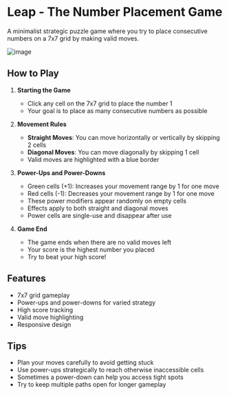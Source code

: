 # Leap - The Number Placement Game

A minimalist strategic puzzle game where you try to place consecutive numbers on a 7x7 grid by making valid moves.

![image](https://github.com/user-attachments/assets/beb5d92e-0523-4138-bafb-836d3bb6b889)

## How to Play

1. **Starting the Game**
   - Click any cell on the 7x7 grid to place the number 1
   - Your goal is to place as many consecutive numbers as possible

2. **Movement Rules**
   - **Straight Moves**: You can move horizontally or vertically by skipping 2 cells
   - **Diagonal Moves**: You can move diagonally by skipping 1 cell
   - Valid moves are highlighted with a blue border

3. **Power-Ups and Power-Downs**
   - Green cells (+1): Increases your movement range by 1 for one move
   - Red cells (-1): Decreases your movement range by 1 for one move
   - These power modifiers appear randomly on empty cells
   - Effects apply to both straight and diagonal moves
   - Power cells are single-use and disappear after use

4. **Game End**
   - The game ends when there are no valid moves left
   - Your score is the highest number you placed
   - Try to beat your high score!

## Features

- 7x7 grid gameplay
- Power-ups and power-downs for varied strategy
- High score tracking
- Valid move highlighting
- Responsive design

## Tips

- Plan your moves carefully to avoid getting stuck
- Use power-ups strategically to reach otherwise inaccessible cells
- Sometimes a power-down can help you access tight spots
- Try to keep multiple paths open for longer gameplay